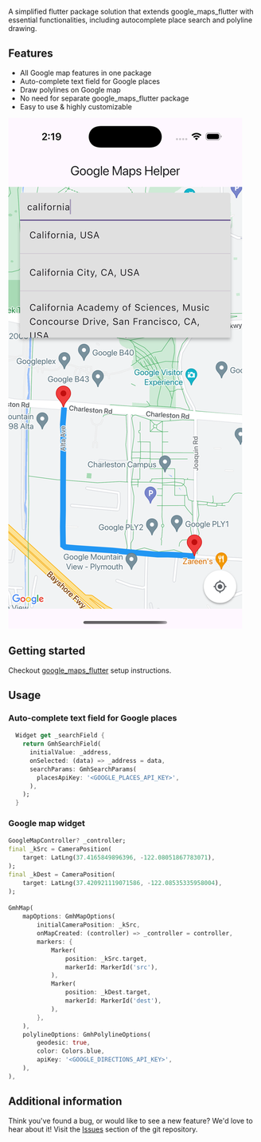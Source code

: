A simplified flutter package solution that extends google_maps_flutter with essential functionalities, including autocomplete place search and polyline drawing.

## Features

- All Google map features in one package
- Auto-complete text field for Google places
- Draw polylines on Google map
- No need for separate google_maps_flutter package
- Easy to use & highly customizable

![google_maps_helper screenshot](https://github.com/valueoutput-team/flutter_packages/blob/main/assets/images/google_maps_helper_1.png?raw=true)

## Getting started

Checkout [google_maps_flutter](https://pub.dev/packages/google_maps_flutter) setup instructions.

## Usage

### Auto-complete text field for Google places

```dart
  Widget get _searchField {
    return GmhSearchField(
      initialValue: _address,
      onSelected: (data) => _address = data,
      searchParams: GmhSearchParams(
        placesApiKey: '<GOOGLE_PLACES_API_KEY>',
      ),
    );
  }
```

### Google map widget

```dart
GoogleMapController? _controller;
final _kSrc = CameraPosition(
    target: LatLng(37.4165849896396, -122.08051867783071),
);
final _kDest = CameraPosition(
    target: LatLng(37.420921119071586, -122.08535335958004),
);

GmhMap(
    mapOptions: GmhMapOptions(
        initialCameraPosition: _kSrc,
        onMapCreated: (controller) => _controller = controller,
        markers: {
            Marker(
                position: _kSrc.target,
                markerId: MarkerId('src'),
            ),
            Marker(
                position: _kDest.target,
                markerId: MarkerId('dest'),
            ),
        },
    ),
    polylineOptions: GmhPolylineOptions(
        geodesic: true,
        color: Colors.blue,
        apiKey: '<GOOGLE_DIRECTIONS_API_KEY>',
    ),
),
```

## Additional information

Think you've found a bug, or would like to see a new feature? We'd love to hear about it! Visit the [Issues](https://github.com/valueoutput-team/flutter_packages/issues) section of the git repository.
